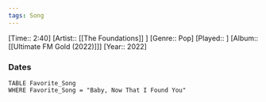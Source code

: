 ```yaml
---
tags: Song  
---
```

[Time:: 2:40]
[Artist:: [[The Foundations]] ]
[Genre:: Pop]
[Played:: ]
[Album:: [[Ultimate FM Gold (2022)]]]
[Year:: 2022]
### Dates
````dataview
TABLE Favorite_Song
WHERE Favorite_Song = "Baby, Now That I Found You"
````